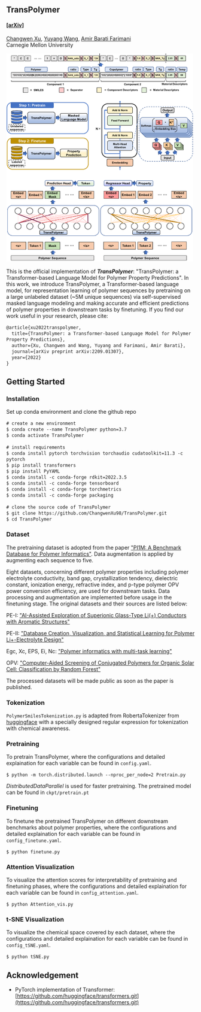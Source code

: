 ## TransPolymer ##

#### [[arXiv]](https://arxiv.org/abs/2209.01307) </br>
[Changwen Xu](https://github.com/ChangwenXu98), [Yuyang Wang](https://yuyangw.github.io/), [Amir Barati Farimani](https://www.meche.engineering.cmu.edu/directory/bios/barati-farimani-amir.html) </br>
Carnegie Mellon University </br>

<img src="figs/pipeline.png" width="500">

This is the official implementation of <strong><em>TransPolymer</em></strong>: "TransPolymer: a Transformer-based Language Model for Polymer Property Predictions". In this work, we introduce TransPolymer, a Transformer-based language model, for representation learning of polymer sequences by pretraining on a large unlabeled dataset (~5M unique sequences) via self-supervised masked language modeling and making accurate and efficient predictions of polymer properties in downstream tasks by finetuning. If you find our work useful in your research, please cite:
```
@article{xu2022transpolymer,
  title={TransPolymer: a Transformer-based Language Model for Polymer Property Predictions},
  author={Xu, Changwen and Wang, Yuyang and Farimani, Amir Barati},
  journal={arXiv preprint arXiv:2209.01307},
  year={2022}
}
```

## Getting Started

### Installation

Set up conda environment and clone the github repo

```
# create a new environment
$ conda create --name TransPolymer python=3.7
$ conda activate TransPolymer

# install requirements
$ conda install pytorch torchvision torchaudio cudatoolkit=11.3 -c pytorch
$ pip install transformers
$ pip install PyYAML
$ conda install -c conda-forge rdkit=2022.3.5
$ conda install -c conda-forge tensorboard
$ conda install -c conda-forge torchmetrics
$ conda install -c conda-forge packaging

# clone the source code of TransPolymer
$ git clone https://github.com/ChangwenXu98/TransPolymer.git
$ cd TransPolymer
```

### Dataset

The pretraining dataset is adopted from the paper ["PI1M: A Benchmark Database for Polymer Informatics"](https://pubs.acs.org/doi/10.1021/acs.jcim.0c00726). Data augmentation is applied by augmenting each sequence to five.

Eight datasets, concerning different polymer properties including polymer electrolyte conductivity, band gap, crystallization tendency, dielectric constant, ionization energy, refractive index, and p-type polymer OPV power conversion efficiency, are used for downstream tasks. Data processing and augmentation are implemented before usage in the finetuning stage. The original datasets and their sources are listed below:

PE-I: ["AI-Assisted Exploration of Superionic Glass-Type Li(+) Conductors with Aromatic Structures"](https://pubs.acs.org/doi/10.1021/jacs.9b11442)

PE-II: ["Database Creation, Visualization, and Statistical Learning for Polymer Li+-Electrolyte Design"](https://pubs.acs.org/doi/full/10.1021/acs.chemmater.0c04767)

Egc, Xc, EPS, Ei, Nc: ["Polymer informatics with multi-task learning"](https://www.sciencedirect.com/science/article/pii/S2666389921000581)

OPV: ["Computer-Aided Screening of Conjugated Polymers for Organic Solar Cell: Classification by Random Forest"](https://pubs.acs.org/doi/10.1021/acs.jpclett.8b00635)

The processed datasets will be made public as soon as the paper is published.

### Tokenization
`PolymerSmilesTokenization.py` is adapted from RobertaTokenizer from [huggingface](https://github.com/huggingface/transformers/tree/v4.21.2) with a specially designed regular expression for tokenization with chemical awareness.

### Pretraining
To pretrain TransPolymer, where the configurations and detailed explaination for each variable can be found in `config.yaml`.
```
$ python -m torch.distributed.launch --nproc_per_node=2 Pretrain.py
```
<em>DistributedDataParallel</em> is used for faster pretraining. The pretrained model can be found in `ckpt/pretrain.pt`

### Finetuning
To finetune the pretrained TransPolymer on different downstream benchmarks about polymer properties, where the configurations and detailed explaination for each variable can be found in `config_finetune.yaml`.
```
$ python finetune.py
```

### Attention Visualization
To visualize the attention scores for interpretability of pretraining and finetuning phases, where the configurations and detailed explaination for each variable can be found in `config_attention.yaml`.
```
$ python Attention_vis.py
```

### t-SNE Visualization
To visualize the chemical space covered by each dataset, where the configurations and detailed explaination for each variable can be found in `config_tSNE.yaml`.
```
$ python tSNE.py
```

## Acknowledgement
- PyTorch implementation of Transformer: [https://github.com/huggingface/transformers.git](https://github.com/huggingface/transformers.git)

